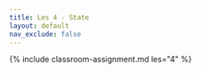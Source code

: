 ```yaml
---
title: Les 4 - State
layout: default
nav_exclude: false
---
```


{% include classroom-assignment.md les="4" %}
